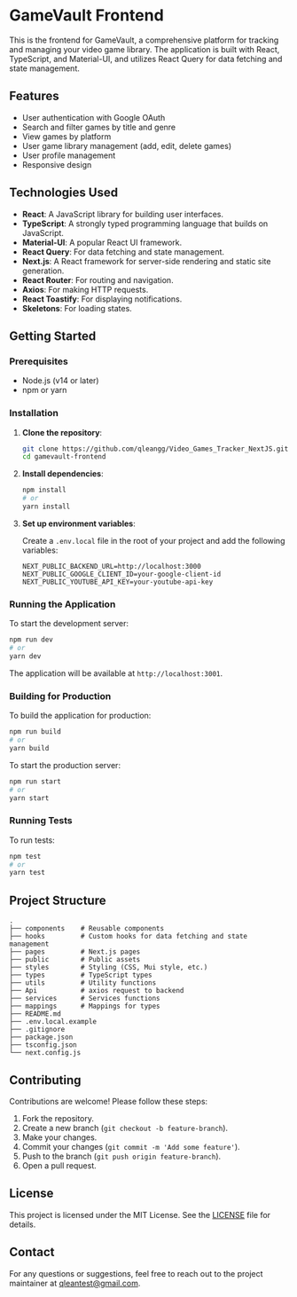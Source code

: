 
# GameVault Frontend

This is the frontend for GameVault, a comprehensive platform for tracking and managing your video game library. The application is built with React, TypeScript, and Material-UI, and utilizes React Query for data fetching and state management.

## Features

- User authentication with Google OAuth
- Search and filter games by title and genre
- View games by platform
- User game library management (add, edit, delete games)
- User profile management
- Responsive design

## Technologies Used

- **React**: A JavaScript library for building user interfaces.
- **TypeScript**: A strongly typed programming language that builds on JavaScript.
- **Material-UI**: A popular React UI framework.
- **React Query**: For data fetching and state management.
- **Next.js**: A React framework for server-side rendering and static site generation.
- **React Router**: For routing and navigation.
- **Axios**: For making HTTP requests.
- **React Toastify**: For displaying notifications.
- **Skeletons**: For loading states.

## Getting Started

### Prerequisites

- Node.js (v14 or later)
- npm or yarn

### Installation

1. **Clone the repository**:

   ```bash
   git clone https://github.com/qleangg/Video_Games_Tracker_NextJS.git
   cd gamevault-frontend
   ```

2. **Install dependencies**:

   ```bash
   npm install
   # or
   yarn install
   ```

3. **Set up environment variables**:

   Create a `.env.local` file in the root of your project and add the following variables:

   ```plaintext
   NEXT_PUBLIC_BACKEND_URL=http://localhost:3000
   NEXT_PUBLIC_GOOGLE_CLIENT_ID=your-google-client-id
   NEXT_PUBLIC_YOUTUBE_API_KEY=your-youtube-api-key
   ```

### Running the Application

To start the development server:

```bash
npm run dev
# or
yarn dev
```

The application will be available at `http://localhost:3001`.

### Building for Production

To build the application for production:

```bash
npm run build
# or
yarn build
```

To start the production server:

```bash
npm run start
# or
yarn start
```

### Running Tests

To run tests:

```bash
npm test
# or
yarn test
```

## Project Structure

```plaintext
.
├── components    # Reusable components
├── hooks         # Custom hooks for data fetching and state management
├── pages         # Next.js pages
├── public        # Public assets
├── styles        # Styling (CSS, Mui style, etc.)
├── types         # TypeScript types
├── utils         # Utility functions
├── Api           # axios request to backend
├── services      # Services functions
├── mappings      # Mappings for types
├── README.md
├── .env.local.example
├── .gitignore
├── package.json
├── tsconfig.json
└── next.config.js
```

## Contributing

Contributions are welcome! Please follow these steps:

1. Fork the repository.
2. Create a new branch (`git checkout -b feature-branch`).
3. Make your changes.
4. Commit your changes (`git commit -m 'Add some feature'`).
5. Push to the branch (`git push origin feature-branch`).
6. Open a pull request.

## License

This project is licensed under the MIT License. See the [LICENSE](LICENSE) file for details.

## Contact

For any questions or suggestions, feel free to reach out to the project maintainer at [qleantest@gmail.com](mailto:qleantest@gmail.com).
